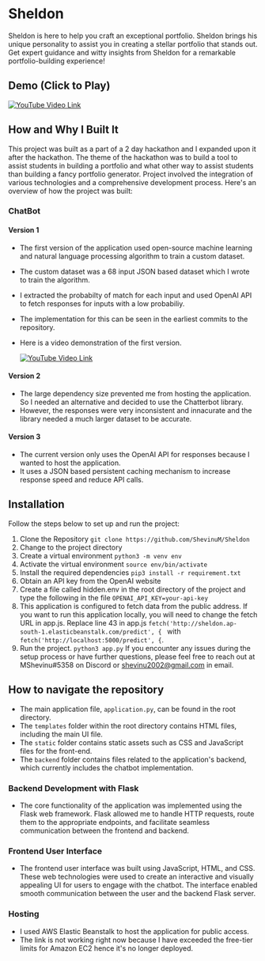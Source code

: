 # Sheldon
Sheldon is here to help you craft an exceptional portfolio. Sheldon brings his unique personality to assist you in creating a stellar portfolio that stands out. Get expert guidance and witty insights from Sheldon for a remarkable portfolio-building experience!

## Demo (Click to Play)
[![YouTube Video Link](http://img.youtube.com/vi/7qI0Be5LZXY/0.jpg)](https://www.youtube.com/watch?v=7qI0Be5LZXY)

## How and Why I Built It

This project was built as a part of a 2 day hackathon and I expanded upon it after the hackathon. The theme of the hackathon was to build a tool to assist students in building a portfolio and what other way to assist students than building a fancy portfolio generator. Project involved the integration of various technologies and a comprehensive development process. Here's an overview of how the project was built:

### ChatBot

#### Version 1
- The first version of the application used open-source machine learning and natural language processing algorithm to train a custom dataset.
- The custom dataset was a 68 input JSON based dataset which I wrote to train the algorithm.
- I extracted the probabilty of match for each input and used OpenAI API to fetch responses for inputs with a low probabiliy.
- The implementation for this can be seen in the earliest commits to the repository.
- Here is a video demonstration of the first version.
  
    [![YouTube Video Link](http://img.youtube.com/vi/Q4H-RmBrc8c/0.jpg)](https://www.youtube.com/watch?v=Q4H-RmBrc8c)

#### Version 2
- The large dependency size prevented me from hosting the application. So I needed an alternative and decided to use the Chatterbot library.
- However, the responses were very inconsistent and innacurate and the library needed a much larger dataset to be accurate.

#### Version 3
- The current version only uses the OpenAI API for responses because I wanted to host the application.
- It uses a JSON based persistent caching mechanism to increase response speed and reduce API calls.

## Installation
Follow the steps below to set up and run the project:
1. Clone the Repository
    `git clone https://github.com/ShevinuM/Sheldon`
2. Change to the project directory
3. Create a virtual environment
    `python3 -m venv env`
4. Activate the virtual environment
    `source env/bin/activate`
5. Install the required dependencies
    `pip3 install -r requirement.txt`
6. Obtain an API key from the OpenAI website
7. Create a file called hidden.env in the root directory of the project and type the following in the file
    `OPENAI_API_KEY=your-api-key`
8. This application is configured to fetch data from the public address. If you want to run this application locally, you will need to change the fetch URL in app.js. Replace line 43 in app.js `fetch('http://sheldon.ap-south-1.elasticbeanstalk.com/predict', { ` with `fetch('http://localhost:5000/predict', {`.
9. Run the project. 
    `python3 app.py`
If you encounter any issues during the setup process or have further questions, please feel free to reach out at MShevinu#5358 on Discord or shevinu2002@gmail.com in email.

## How to navigate the repository
- The main application file, `application.py`, can be found in the root directory.
- The `templates` folder within the root directory contains HTML files, including the main UI file.
- The `static` folder contains static assets such as CSS and JavaScript files for the front-end.
- The `backend` folder contains files related to the application's backend, which currently includes the chatbot implementation.

### Backend Development with Flask
- The core functionality of the application was implemented using the Flask web framework. Flask allowed me to handle HTTP requests, route them to the appropriate endpoints, and facilitate seamless communication between the frontend and backend.

### Frontend User Interface
- The frontend user interface was built using JavaScript, HTML, and CSS. These web technologies were used to create an interactive and visually appealing UI for users to engage with the chatbot. The interface enabled smooth communication between the user and the backend Flask server.

### Hosting
- I used AWS Elastic Beanstalk to host the application for public access. 
- The link is not working right now because I have exceeded the free-tier limits for Amazon EC2 hence it's no longer deployed.
